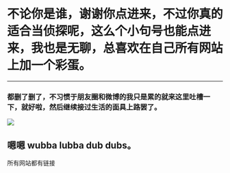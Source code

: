 # 不论你是谁，谢谢你点进来，不过你真的适合当侦探呢，这么个小句号也能点进来，我也是无聊，总喜欢在自己所有网站上加一个彩蛋。

---

### 都删了删了，不习惯于朋友圈和微博的我只是累的就来这里吐槽一下，就好啦，然后继续接过生活的面具上路罢了。
![](https://camo.githubusercontent.com/00b01010c6126f70e7edddd44cf408e3f45895b7/68747470733a2f2f706963332e7a68696d672e636f6d2f38302f76322d31376461303238363136386433313236316235393363393365343462366665655f68642e6a7067)
## 嗯嗯 wubba lubba dub dubs。

所有网站都有链接
